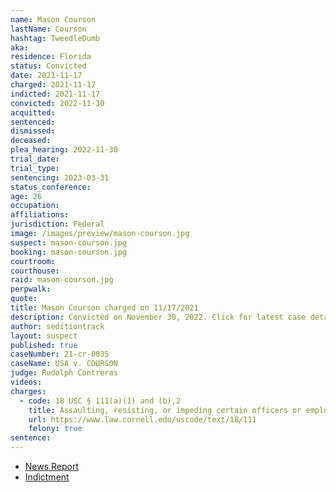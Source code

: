 ```yaml
---
name: Mason Courson
lastName: Courson
hashtag: TweedleDumb
aka:
residence: Florida
status: Convicted
date: 2021-11-17
charged: 2021-11-17
indicted: 2021-11-17
convicted: 2022-11-30
acquitted:
sentenced:
dismissed:
deceased:
plea_hearing: 2022-11-30
trial_date:
trial_type:
sentencing: 2023-03-31
status_conference:
age: 26
occupation:
affiliations:
jurisdiction: Federal
image: /images/preview/mason-courson.jpg
suspect: mason-courson.jpg
booking: mason-courson.jpg
courtroom:
courthouse:
raid: mason-courson.jpg
perpwalk:
quote:
title: Mason Courson charged on 11/17/2021
description: Convicted on November 30, 2022. Click for latest case details.
author: seditiontrack
layout: suspect
published: true
caseNumber: 21-cr-0035
caseName: USA v. COURSON
judge: Rudolph Contreras
videos:
charges:
  - code: 18 USC § 111(a)(1) and (b),2
    title: Assaulting, resisting, or impeding certain officers or employees (using a deadly or dangerous weapon) (Aiding and Abetting)
    url: https://www.law.cornell.edu/uscode/text/18/111
    felony: true
sentence:
---
```


- [News Report](https://abcnews.go.com/US/wireStory/florida-man-arrested-charged-jan-attack-us-capitol-81775546)
- [Indictment](https://extremism.gwu.edu/sites/g/files/zaxdzs2191/f/Sabol%20et%20al%20Third%20Superseding%20Indictment.pdf)

